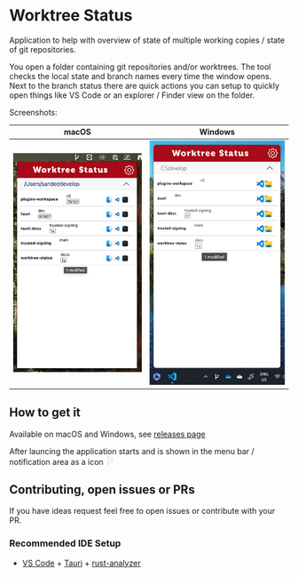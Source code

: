# Worktree Status

Application to help with overview of state of multiple working copies / state of git repositories.

You open a folder containing git repositories and/or worktrees. The tool checks the local state and branch names every
time the window opens. Next to the branch status there are quick actions you can setup to quickly open things like VS Code
or an explorer / Finder view on the folder.


Screenshots:

macOS | Windows
:-------------------------:|:-------------------------:
![macOS Screenshot](docs/worktree-status-macos.png) | ![Windows Screenshot](docs/worktree-status-windows.png)

## How to get it

Available on macOS and Windows, see [releases page](releases/)

After launcing the application starts and is shown in the menu bar / notification area as a icon <img src="src-tauri/icons/32x32.png" width="16" />


## Contributing, open issues or PRs

If you have ideas request feel free to open issues or contribute with your PR.

### Recommended IDE Setup

- [VS Code](https://code.visualstudio.com/) + [Tauri](https://marketplace.visualstudio.com/items?itemName=tauri-apps.tauri-vscode) + [rust-analyzer](https://marketplace.visualstudio.com/items?itemName=rust-lang.rust-analyzer)
